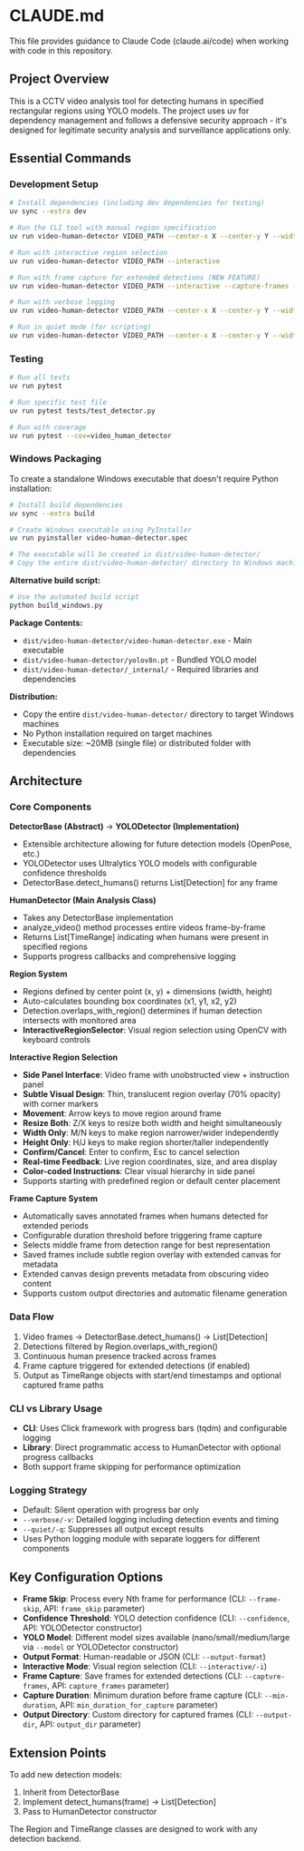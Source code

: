 # CLAUDE.md

This file provides guidance to Claude Code (claude.ai/code) when working with code in this repository.

## Project Overview

This is a CCTV video analysis tool for detecting humans in specified rectangular regions using YOLO models. The project uses uv for dependency management and follows a defensive security approach - it's designed for legitimate security analysis and surveillance applications only.

## Essential Commands

### Development Setup
```bash
# Install dependencies (including dev dependencies for testing)
uv sync --extra dev

# Run the CLI tool with manual region specification
uv run video-human-detector VIDEO_PATH --center-x X --center-y Y --width W --height H

# Run with interactive region selection
uv run video-human-detector VIDEO_PATH --interactive

# Run with frame capture for extended detections (NEW FEATURE)
uv run video-human-detector VIDEO_PATH --interactive --capture-frames --min-duration 10.0 --output-dir surveillance_frames

# Run with verbose logging
uv run video-human-detector VIDEO_PATH --center-x X --center-y Y --width W --height H --verbose

# Run in quiet mode (for scripting)
uv run video-human-detector VIDEO_PATH --center-x X --center-y Y --width W --height H --quiet --output-format json
```

### Testing
```bash
# Run all tests
uv run pytest

# Run specific test file
uv run pytest tests/test_detector.py

# Run with coverage
uv run pytest --cov=video_human_detector
```

### Windows Packaging

To create a standalone Windows executable that doesn't require Python installation:

```bash
# Install build dependencies
uv sync --extra build

# Create Windows executable using PyInstaller
uv run pyinstaller video-human-detector.spec

# The executable will be created in dist/video-human-detector/
# Copy the entire dist/video-human-detector/ directory to Windows machines
```

**Alternative build script:**
```bash
# Use the automated build script
python build_windows.py
```

**Package Contents:**
- `dist/video-human-detector/video-human-detector.exe` - Main executable
- `dist/video-human-detector/yolov8n.pt` - Bundled YOLO model
- `dist/video-human-detector/_internal/` - Required libraries and dependencies

**Distribution:**
- Copy the entire `dist/video-human-detector/` directory to target Windows machines
- No Python installation required on target machines
- Executable size: ~20MB (single file) or distributed folder with dependencies

## Architecture

### Core Components

**DetectorBase (Abstract)** → **YOLODetector (Implementation)**
- Extensible architecture allowing for future detection models (OpenPose, etc.)
- YOLODetector uses Ultralytics YOLO models with configurable confidence thresholds
- DetectorBase.detect_humans() returns List[Detection] for any frame

**HumanDetector (Main Analysis Class)**
- Takes any DetectorBase implementation
- analyze_video() method processes entire videos frame-by-frame
- Returns List[TimeRange] indicating when humans were present in specified regions
- Supports progress callbacks and comprehensive logging

**Region System**
- Regions defined by center point (x, y) + dimensions (width, height)
- Auto-calculates bounding box coordinates (x1, y1, x2, y2)
- Detection.overlaps_with_region() determines if human detection intersects with monitored area
- **InteractiveRegionSelector**: Visual region selection using OpenCV with keyboard controls

**Interactive Region Selection**
- **Side Panel Interface**: Video frame with unobstructed view + instruction panel
- **Subtle Visual Design**: Thin, translucent region overlay (70% opacity) with corner markers
- **Movement**: Arrow keys to move region around frame
- **Resize Both**: Z/X keys to resize both width and height simultaneously
- **Width Only**: M/N keys to make region narrower/wider independently
- **Height Only**: H/J keys to make region shorter/taller independently
- **Confirm/Cancel**: Enter to confirm, Esc to cancel selection
- **Real-time Feedback**: Live region coordinates, size, and area display
- **Color-coded Instructions**: Clear visual hierarchy in side panel
- Supports starting with predefined region or default center placement

**Frame Capture System**
- Automatically saves annotated frames when humans detected for extended periods
- Configurable duration threshold before triggering frame capture
- Selects middle frame from detection range for best representation
- Saved frames include subtle region overlay with extended canvas for metadata
- Extended canvas design prevents metadata from obscuring video content
- Supports custom output directories and automatic filename generation

### Data Flow
1. Video frames → DetectorBase.detect_humans() → List[Detection]
2. Detections filtered by Region.overlaps_with_region()
3. Continuous human presence tracked across frames
4. Frame capture triggered for extended detections (if enabled)
5. Output as TimeRange objects with start/end timestamps and optional captured frame paths

### CLI vs Library Usage
- **CLI**: Uses Click framework with progress bars (tqdm) and configurable logging
- **Library**: Direct programmatic access to HumanDetector with optional progress callbacks
- Both support frame skipping for performance optimization

### Logging Strategy
- Default: Silent operation with progress bar only
- `--verbose/-v`: Detailed logging including detection events and timing
- `--quiet/-q`: Suppresses all output except results
- Uses Python logging module with separate loggers for different components

## Key Configuration Options

- **Frame Skip**: Process every Nth frame for performance (CLI: `--frame-skip`, API: `frame_skip` parameter)
- **Confidence Threshold**: YOLO detection confidence (CLI: `--confidence`, API: YOLODetector constructor)
- **YOLO Model**: Different model sizes available (nano/small/medium/large via `--model` or YOLODetector constructor)
- **Output Format**: Human-readable or JSON (CLI: `--output-format`)
- **Interactive Mode**: Visual region selection (CLI: `--interactive/-i`)
- **Frame Capture**: Save frames for extended detections (CLI: `--capture-frames`, API: `capture_frames` parameter)
- **Capture Duration**: Minimum duration before frame capture (CLI: `--min-duration`, API: `min_duration_for_capture` parameter)
- **Output Directory**: Custom directory for captured frames (CLI: `--output-dir`, API: `output_dir` parameter)

## Extension Points

To add new detection models:
1. Inherit from DetectorBase
2. Implement detect_humans(frame) → List[Detection]
3. Pass to HumanDetector constructor

The Region and TimeRange classes are designed to work with any detection backend.